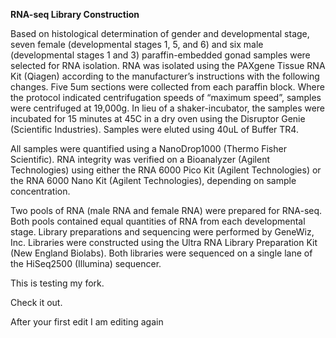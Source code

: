 **RNA-seq Library Construction**

Based on histological determination of gender and developmental stage, seven female (developmental stages 1, 5, and 6) and six male (developmental stages 1 and 3) paraffin-embedded gonad samples were selected for RNA isolation. RNA was isolated using the PAXgene Tissue RNA Kit (Qiagen) according to the manufacturer’s instructions with the following changes. Five 5um sections were collected from each paraffin block. Where the protocol indicated centrifugation speeds of “maximum speed”, samples were centrifuged at 19,000g. In lieu of a shaker-incubator, the samples were incubated for 15 minutes at 45C in a dry oven using the Disruptor Genie (Scientific Industries). Samples were eluted using 40uL of Buffer TR4. 

All samples were quantified using a NanoDrop1000 (Thermo Fisher Scientific). RNA integrity was verified on a Bioanalyzer (Agilent Technologies) using either the RNA 6000 Pico Kit (Agilent Technologies) or the RNA 6000 Nano Kit (Agilent Technologies), depending on sample concentration.

Two pools of RNA (male RNA and female RNA) were prepared for RNA-seq. Both pools contained equal quantities of RNA from each developmental stage. Library preparations and sequencing were performed by GeneWiz, Inc. Libraries were constructed using the Ultra RNA Library Preparation Kit (New England Biolabs). Both libraries were sequenced on a single lane of the HiSeq2500 (Illumina) sequencer.

This is testing my fork.

Check it out.


After your first edit I am editing again
